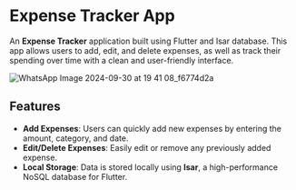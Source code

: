 # Expense Tracker App

An **Expense Tracker** application built using Flutter and Isar database. This app allows users to add, edit, and delete expenses, as well as track their spending over time with a clean and user-friendly interface.

![WhatsApp Image 2024-09-30 at 19 41 08_f6774d2a](https://github.com/user-attachments/assets/a917fcf3-df71-4a30-a198-c558a50a29c3)

 
## Features

- **Add Expenses**: Users can quickly add new expenses by entering the amount, category, and date.
- **Edit/Delete Expenses**: Easily edit or remove any previously added expense.
- **Local Storage**: Data is stored locally using **Isar**, a high-performance NoSQL database for Flutter.
